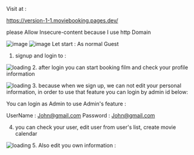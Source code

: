 Visit at :

https://version-1-1.moviebooking.pages.dev/ 

please Allow Insecure-content because I use http Domain

![image](https://user-images.githubusercontent.com/75282610/172365545-80867163-6784-44cf-a263-f0a63f8f4d74.png)
![image](https://user-images.githubusercontent.com/75282610/173081188-5cc97736-8a75-4354-a932-1de7ac0009fb.png)
Let start : 
As normal Guest 

1. signup and login to : 

![loading](https://user-images.githubusercontent.com/75282610/172367374-b3e4acaf-c066-4a27-ad5c-c42ef0c55ede.gif)
2. after login you can start booking film and check your profile information

![loading](https://user-images.githubusercontent.com/75282610/172368484-79def254-091a-4892-9e20-2e8ba3714aa6.gif)
3. because when we sign up, we can not edit your personal information, in order to use that feature you can login by admin id below: 

You can login as Admin to use Admin's feature : 

UserName : John@gmail.com 
Password : John@gmail.com


4. you can check your user, edit user from user's list, create movie calendar 



![loading](https://user-images.githubusercontent.com/75282610/172369213-cb61da53-d62f-44d3-9205-b66cedc42832.gif)
5. Also edit you own information : 



 
